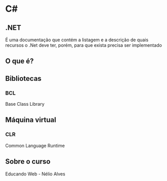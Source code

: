 # C#

## .NET

É uma documentação que contém a listagem e a descrição de quais recursos o .Net deve ter, porém, para que exista precisa ser implementado

## O que é?

## Bibliotecas

### BCL

Base Class Library

## Máquina virtual

### CLR

Common Language Runtime

## Sobre o curso

Educando Web - Nélio Alves